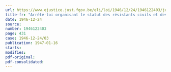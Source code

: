 ```yaml
---
url: https://www.ejustice.just.fgov.be/eli/loi/1946/12/24/1946122403/justel
title-fr: "Arrêté-loi organisant le statut des résistants civils et des réfractaires"
date: 1946-12-24
source:
number: 1946122403
page: 431
case: 1946-12-24/03
publication: 1947-01-16
starts:
modifies:
pdf-original:
pdf-consolidated:
---
```


